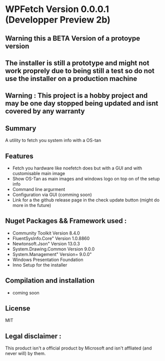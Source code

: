 # WPFetch Version 0.0.0.1 (Developper Preview 2b)

## Warning this a BETA Version of a protoype version

## The installer is still a prototype and might not work proprely due to being still a test so do not use the installer on a production machine

## Warning : This project is a hobby project and may be one day stopped being updated and isnt covered by any warranty

## Summary 
A utility to fetch you system info with a OS-tan

## Features

- Fetch you hardware like noefetch does but with a GUI and with customisable main image 
- Show OS-Tan as main images and windows logo on top on of the setup info
- Command line argurment
- Configuration via GUI (comming soon)
- Link for a the github release page in the check update button (might do more in the future)

## Nuget Packages && Framework used :
- Community Toolkit  Version 8.4.0
- FluentSysInfo.Core" Version 1.0.8860
- Newtonsoft.Json" Version 13.0.3
- System.Drawing.Common Version 9.0.0
- System.Management" Version= 9.0.0"
- Windows Presentation Foundation
- Inno Setup for the installer 

## Compilation and installation 
- coming soon

## License 
MIT

## Legal disclaimer :
This product isn't a official product by Microsoft and isn't affliated (and never will) by them.
